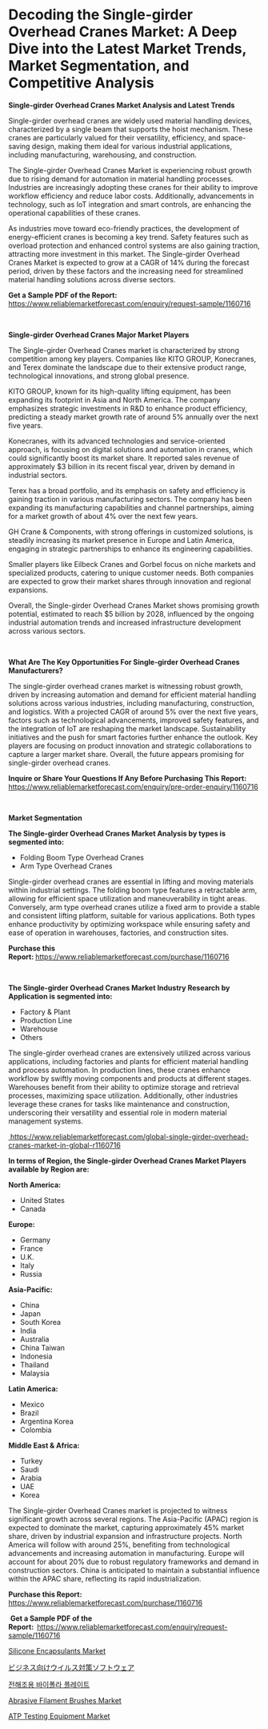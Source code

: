 <p><h1>Decoding the Single-girder Overhead Cranes Market: A Deep Dive into the Latest Market Trends, Market Segmentation, and Competitive Analysis</h1></p><p><strong>Single-girder Overhead Cranes Market Analysis and Latest Trends</strong></p>
<p><p>Single-girder overhead cranes are widely used material handling devices, characterized by a single beam that supports the hoist mechanism. These cranes are particularly valued for their versatility, efficiency, and space-saving design, making them ideal for various industrial applications, including manufacturing, warehousing, and construction.</p><p>The Single-girder Overhead Cranes Market is experiencing robust growth due to rising demand for automation in material handling processes. Industries are increasingly adopting these cranes for their ability to improve workflow efficiency and reduce labor costs. Additionally, advancements in technology, such as IoT integration and smart controls, are enhancing the operational capabilities of these cranes.</p><p>As industries move toward eco-friendly practices, the development of energy-efficient cranes is becoming a key trend. Safety features such as overload protection and enhanced control systems are also gaining traction, attracting more investment in this market. The Single-girder Overhead Cranes Market is expected to grow at a CAGR of 14% during the forecast period, driven by these factors and the increasing need for streamlined material handling solutions across diverse sectors.</p></p>
<p><strong>Get a Sample PDF of the Report:&nbsp;</strong> <a href="https://www.reliablemarketforecast.com/enquiry/request-sample/1160716">https://www.reliablemarketforecast.com/enquiry/request-sample/1160716</a></p>
<p>&nbsp;</p>
<p><strong>Single-girder Overhead Cranes Major Market Players</strong></p>
<p><p>The Single-girder Overhead Cranes market is characterized by strong competition among key players. Companies like KITO GROUP, Konecranes, and Terex dominate the landscape due to their extensive product range, technological innovations, and strong global presence. </p><p>KITO GROUP, known for its high-quality lifting equipment, has been expanding its footprint in Asia and North America. The company emphasizes strategic investments in R&D to enhance product efficiency, predicting a steady market growth rate of around 5% annually over the next five years.</p><p>Konecranes, with its advanced technologies and service-oriented approach, is focusing on digital solutions and automation in cranes, which could significantly boost its market share. It reported sales revenue of approximately $3 billion in its recent fiscal year, driven by demand in industrial sectors.</p><p>Terex has a broad portfolio, and its emphasis on safety and efficiency is gaining traction in various manufacturing sectors. The company has been expanding its manufacturing capabilities and channel partnerships, aiming for a market growth of about 4% over the next few years.</p><p>GH Crane & Components, with strong offerings in customized solutions, is steadily increasing its market presence in Europe and Latin America, engaging in strategic partnerships to enhance its engineering capabilities.</p><p>Smaller players like Eilbeck Cranes and Gorbel focus on niche markets and specialized products, catering to unique customer needs. Both companies are expected to grow their market shares through innovation and regional expansions. </p><p>Overall, the Single-girder Overhead Cranes Market shows promising growth potential, estimated to reach $5 billion by 2028, influenced by the ongoing industrial automation trends and increased infrastructure development across various sectors.</p></p>
<p>&nbsp;</p>
<p><strong>What Are The Key Opportunities For Single-girder Overhead Cranes Manufacturers?</strong></p>
<p><p>The single-girder overhead cranes market is witnessing robust growth, driven by increasing automation and demand for efficient material handling solutions across various industries, including manufacturing, construction, and logistics. With a projected CAGR of around 5% over the next five years, factors such as technological advancements, improved safety features, and the integration of IoT are reshaping the market landscape. Sustainability initiatives and the push for smart factories further enhance the outlook. Key players are focusing on product innovation and strategic collaborations to capture a larger market share. Overall, the future appears promising for single-girder overhead cranes.</p></p>
<p><strong>Inquire or Share Your Questions If Any Before Purchasing This Report:</strong> <a href="https://www.reliablemarketforecast.com/enquiry/pre-order-enquiry/1160716">https://www.reliablemarketforecast.com/enquiry/pre-order-enquiry/1160716</a></p>
<p>&nbsp;</p>
<p><strong>Market Segmentation</strong></p>
<p><strong>The Single-girder Overhead Cranes Market Analysis by types is segmented into:</strong></p>
<p><ul><li>Folding Boom Type Overhead Cranes</li><li>Arm Type Overhead Cranes</li></ul></p>
<p><p>Single-girder overhead cranes are essential in lifting and moving materials within industrial settings. The folding boom type features a retractable arm, allowing for efficient space utilization and maneuverability in tight areas. Conversely, arm type overhead cranes utilize a fixed arm to provide a stable and consistent lifting platform, suitable for various applications. Both types enhance productivity by optimizing workspace while ensuring safety and ease of operation in warehouses, factories, and construction sites.</p></p>
<p><strong>Purchase this Report:&nbsp;</strong><a href="https://www.reliablemarketforecast.com/purchase/1160716">https://www.reliablemarketforecast.com/purchase/1160716</a></p>
<p>&nbsp;</p>
<p><strong>The Single-girder Overhead Cranes Market Industry Research by Application is segmented into:</strong></p>
<p><ul><li>Factory & Plant</li><li>Production Line</li><li>Warehouse</li><li>Others</li></ul></p>
<p><p>The single-girder overhead cranes are extensively utilized across various applications, including factories and plants for efficient material handling and process automation. In production lines, these cranes enhance workflow by swiftly moving components and products at different stages. Warehouses benefit from their ability to optimize storage and retrieval processes, maximizing space utilization. Additionally, other industries leverage these cranes for tasks like maintenance and construction, underscoring their versatility and essential role in modern material management systems.</p></p>
<p><a href="https://www.reliablemarketforecast.com/global-single-girder-overhead-cranes-market-in-global-r1160716">&nbsp;https://www.reliablemarketforecast.com/global-single-girder-overhead-cranes-market-in-global-r1160716</a></p>
<p><strong>In terms of Region, the Single-girder Overhead Cranes Market Players available by Region are:</strong></p>
<p>
    <p> <strong> North America: </strong>
        <ul>
            <li>United States</li>
            <li>Canada</li>
        </ul>
        </p> 
    <p> <strong> Europe: </strong>
        <ul>
            <li>Germany</li>
            <li>France</li>
            <li>U.K.</li>
            <li>Italy</li>
            <li>Russia</li>
        </ul>
        </p> 
    <p> <strong> Asia-Pacific: </strong>
        <ul>
            <li>China</li>
            <li>Japan</li>
            <li>South Korea</li>
            <li>India</li>
            <li>Australia</li>
            <li>China Taiwan</li>
            <li>Indonesia</li>
            <li>Thailand</li>
            <li>Malaysia</li>
        </ul>
        </p> 
    <p> <strong> Latin America: </strong>
        <ul>
            <li>Mexico</li>
            <li>Brazil</li>
            <li>Argentina Korea</li>
            <li>Colombia</li>
        </ul>
        </p> 
    <p> <strong> Middle East & Africa: </strong>
        <ul>
            <li>Turkey</li>
            <li>Saudi</li>
            <li>Arabia</li>
            <li>UAE</li>
            <li>Korea</li>
        </ul>
    </p>
    </p>
<p><p>The Single-girder Overhead Cranes market is projected to witness significant growth across several regions. The Asia-Pacific (APAC) region is expected to dominate the market, capturing approximately 45% market share, driven by industrial expansion and infrastructure projects. North America will follow with around 25%, benefiting from technological advancements and increasing automation in manufacturing. Europe will account for about 20% due to robust regulatory frameworks and demand in construction sectors. China is anticipated to maintain a substantial influence within the APAC share, reflecting its rapid industrialization.</p></p>
<p><strong>Purchase this Report: </strong><a href="https://www.reliablemarketforecast.com/purchase/1160716">https://www.reliablemarketforecast.com/purchase/1160716</a></p>
<p>&nbsp;<strong>Get a Sample PDF of the Report:&nbsp;&nbsp;</strong><a href="https://www.reliablemarketforecast.com/enquiry/request-sample/1160716">https://www.reliablemarketforecast.com/enquiry/request-sample/1160716</a></p>
<p><strong></strong></p>
<p><p><a href="https://issuu.com/reportprime-2/docs/silicone-encapsulants-market-size-2_d7911336f77209">Silicone Encapsulants Market</a></p><p><a href="https://medium.com/@shawnsmihv6/antivirus-software-for-business-market-%E3%81%AF-%E3%82%B3%E3%82%B9%E3%83%88%E7%AE%A1%E7%90%86%E3%81%A8%E5%8A%B9%E7%8E%87%E5%90%91%E4%B8%8A%E3%82%92%E5%84%AA%E5%85%88%E3%81%97%E3%81%BE%E3%81%99-%E3%81%95%E3%82%89%E3%81%AB-%E5%A0%B1%E5%91%8A%E6%9B%B8%E3%81%AF%E5%B8%82%E5%A0%B4%E3%81%AE%E9%9C%80%E8%A6%81%E9%9D%A2%E3%81%A8%E4%BE%9B%E7%B5%A6%E9%9D%A2%E3%81%AE%E4%B8%A1%E6%96%B9%E3%82%92%E3%82%AB%E3%83%90%E3%83%BC%E3%81%97%E3%81%A6%E3%81%84%E3%81%BE%E3%81%99-a16cda6240f0">ビジネス向けウイルス対策ソフトウェア</a></p><p><a href="https://medium.com/@pwhkjukf5/bipolar-plates-for-electrolyzer-market-%EC%9D%98-%EA%B8%80%EB%A1%9C%EB%B2%8C-%EC%8B%9C%EC%9E%A5-%EA%B0%9C%EC%9A%94%EB%8A%94-%EC%A0%84-%EC%84%B8%EA%B3%84-%EB%B0%8F-%EC%A3%BC%EC%9A%94-%EC%8B%9C%EC%9E%A5%EC%9D%98-%EC%82%B0%EC%97%85%EC%97%90-%EC%98%81%ED%96%A5%EC%9D%84-%EB%AF%B8%EC%B9%98%EB%8A%94-%EC%A3%BC%EC%9A%94-%ED%8A%B8%EB%A0%8C%EB%93%9C%EC%97%90-%EB%8C%80%ED%95%9C-%EB%8F%85%ED%8A%B9%ED%95%9C-%EA%B4%80%EC%A0%90%EC%9D%84-7d5dabdd993e">전해조용 바이폴라 플레이트</a></p><p><a href="https://www.linkedin.com/pulse/driving-factors-behind-abrasive-filament-brushes-market-trends-jutmc?trackingId=hzuwHoe6Q9W%2Fpxhvh2V9Ug%3D%3D">Abrasive Filament Brushes Market</a></p><p><a href="https://www.linkedin.com/pulse/unlocking-growth-potential-market-strategic-analysis-atp-testing-aneac?trackingId=TlDEthOXR5%2B9H2qVNkp0Uw%3D%3D">ATP Testing Equipment Market</a></p></p>